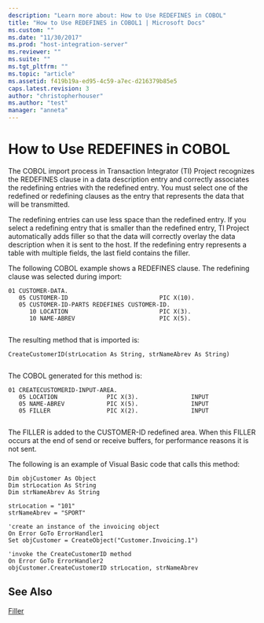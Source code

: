 ```yaml
---
description: "Learn more about: How to Use REDEFINES in COBOL"
title: "How to Use REDEFINES in COBOL1 | Microsoft Docs"
ms.custom: ""
ms.date: "11/30/2017"
ms.prod: "host-integration-server"
ms.reviewer: ""
ms.suite: ""
ms.tgt_pltfrm: ""
ms.topic: "article"
ms.assetid: f419b19a-ed95-4c59-a7ec-d216379b85e5
caps.latest.revision: 3
author: "christopherhouser"
ms.author: "test"
manager: "anneta"
---
```

# How to Use REDEFINES in COBOL
The COBOL import process in Transaction Integrator (TI) Project recognizes the REDEFINES clause in a data description entry and correctly associates the redefining entries with the redefined entry. You must select one of the redefined or redefining clauses as the entry that represents the data that will be transmitted.  
  
 The redefining entries can use less space than the redefined entry. If you select a redefining entry that is smaller than the redefined entry, TI Project automatically adds filler so that the data will correctly overlay the data description when it is sent to the host. If the redefining entry represents a table with multiple fields, the last field contains the filler.  
  
 The following COBOL example shows a REDEFINES clause. The redefining clause was selected during import:  
  
```  
01 CUSTOMER-DATA.  
   05 CUSTOMER-ID                          PIC X(10).  
   05 CUSTOMER-ID-PARTS REDEFINES CUSTOMER-ID.  
      10 LOCATION                          PIC X(3).  
      10 NAME-ABREV                        PIC X(5).  
  
```  
  
 The resulting method that is imported is:  
  
```  
CreateCustomerID(strLocation As String, strNameAbrev As String)  
  
```  
  
 The COBOL generated for this method is:  
  
```  
01 CREATECUSTOMERID-INPUT-AREA.  
   05 LOCATION              PIC X(3).               INPUT  
   05 NAME-ABREV            PIC X(5).               INPUT  
   05 FILLER                PIC X(2).               INPUT  
  
```  
  
 The FILLER is added to the CUSTOMER-ID redefined area. When this FILLER occurs at the end of send or receive buffers, for performance reasons it is not sent.  
  
 The following is an example of Visual Basic code that calls this method:  
  
```  
Dim objCustomer As Object  
Dim strLocation As String  
Dim strNameAbrev As String  
  
strLocation = "101"  
strNameAbrev = "SPORT"  
  
'create an instance of the invoicing object  
On Error GoTo ErrorHandler1  
Set objCustomer = CreateObject("Customer.Invoicing.1")  
  
'invoke the CreateCustomerID method  
On Error GoTo ErrorHandler2  
objCustomer.CreateCustomerID strLocation, strNameAbrev  
```  
  
## See Also  
 [Filler](../core/filler1.md)
